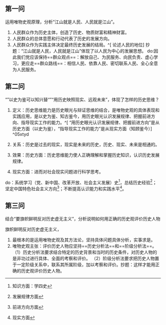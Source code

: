 
## 第一问

运用唯物史观原理，分析“江山就是人民、人民就是江山”。

1. 人民群众作为历史主体，创造了历史、物质财富和精神财富。
2. 人民群众的总体意愿和行动代表了历史的发展方向。
3. 人民群众作为实践主体决定最终历史发展的结局。^[ 论述人民的地位]
抄题：“江山就是人民，人民就是江山”体现了以人民为中心的发展思想。
do:因此我们党应该保持==群众观点==：解放自己、为民服务、向民负责、虚心学习，更应走==群众路线==：相信人民、依靠人民、密切联系人民、全心全意为人民服务。


## 第二问

“”以史为鉴可以知兴替“”“用历史映照现实、远观未来”，体现了怎样的历史思维？

1. 定义：历史思维能力是历史眼光与辩证思维的结合，是唯物史观的具体表现和实践应用，是以史为鉴、知古鉴今，用历史眼光认识发展规律、把握前进方向、指导现实工作的能力。^[ “用历史眼光认识发展规律、把握前进方向”是从历史方面（以史为鉴），“指导现实工作的能力”是从现实方面（知顾鉴今）]
 ^05xtyd
2. 关系：历史是过去的现实，现实是未来的历史，历史、现实、未来是相通的。

3. 效果：历史方面：历史思维能力使人正确理解和掌握历史知识，认识历史发展规律。

4. 现实方面：进而对社会现实问题进行科学思考。

do：系统学习（党、新中国、改革开放、社会主义发展）史[^1]，总结历史经验[^2]；坚定中国特色社会主义方向[^3]；不断提高认识能力和实践水平[^4]。

[^1]: 知识方面：学四史
[^2]: 发展规律方面
[^3]: 前进方向方面
[^4]: 现实方面

## 第三问

结合“要旗帜鲜明反对历史虚无主义”，分析说明如何用正确的历史观评价历史人物

旗帜鲜明反对历史虚无主义，
1. 最根本的是运用唯物史观及其方法论，坚持具体问题具体分析，实事求是。
2. 唯物史观主张：评价历史人物应坚持==历史分析法==和==阶级分析法==。
（1）历史分析法要求结合特定的历史背景和当时的历史条件，对历史人物的是非功过进行具体、全面的考察和评价。
（2）阶级分析法要求把历史人物置于一定阶级关系中，联系其所属阶级，加以考察和评价。抄题：这样才能用正确的历史观评价历史人物。